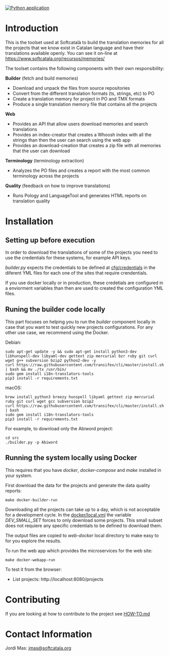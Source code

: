 [![Python application](https://github.com/Softcatala/translation-memory-tools/actions/workflows/run-tests.yml/badge.svg)](https://github.com/Softcatala/translation-memory-tools/actions/workflows/run-tests.yml)

# Introduction

This is the toolset used at Softcatalà to build the translation memories for all the projects that we know exist in Catalan language and have their translations available openly. You can see it on-line at <https://www.softcatala.org/recursos/memories/>

The toolset contains the following components with their own responsibility:

**Builder** (fetch and build memories)

- Download and unpack the files from source repositories
- Convert from the different translation formats (ts, strings, etc) to PO
- Create a translation memory for project in PO and TMX formats
- Produce a single translation memory file that contains all the projects

**Web**

- Provides an API that allow users download memories and search translations
- Provides an index-creator that creates a Whoosh index with all the strings than then the user can search using the web app
- Provides an download-creation that creates a zip file with all memories that the user can download

**Terminology** (terminology extraction)

- Analyzes the PO files and creates a report with the most common terminology across the projects

**Quality** (feedback on how to improve translations)

- Runs Pology and LanguageTool and generates HTML reports on translation quality

# Installation

## Setting up before execution

In order to download the translations of some of the projects you need to use the credentials for these systems, for example API keys.

*builder.py* expects the credentials to be defined at [cfg/credentials](./cfg/credentials) in the diferent YML files for each one of the sites that require crendentials.

If you use docker locally or in production, these credetials are configured in a enviorment variables than then are used to created the configuration YML files.

## Runing the builder code locally

This part focuses on helping you to run the *builder* component locally in case that you want to test quickly new projects configurations. For any other use case, we recommend using the Docker.

Debian:

```shell
sudo apt-get update -y && sudo apt-get install python3-dev libhunspell-dev libyaml-dev gettext zip mercurial bzr ruby git curl wget g++ subversion bzip2 python2-dev -y
curl https://raw.githubusercontent.com/transifex/cli/master/install.sh | bash && mv ./tx /usr/bin/
sudo gem install i18n-translators-tools
pip3 install -r requirements.txt
```

macOS:

```shell
brew install python3 breezy hunspell libyaml gettext zip mercurial ruby git curl wget gcc subversion bzip2
curl https://raw.githubusercontent.com/transifex/cli/master/install.sh | bash
sudo gem install i18n-translators-tools
pip3 install -r requirements.txt
```

For example, to download only the Abiword project:

```shell
cd src
./builder.py -p Abiword
```

## Running the system locally using Docker

This requires that you have *docker*, *docker-compose* and *make* installed in your system.

First download the data for the projects and generate the data quality reports:

```shell
make docker-builder-run
```

Downloading all the projects can take up to a day, which is not acceptable for a development cycle. In the [docker/local.yml](./docker/local.yml) the variable *DEV_SMALL_SET* forces to only download some projects. This small subset does not requiere any specific credentials to be defined to download them.

The output files are copied to *web-docker* local directory to make easy to for you explore the results.

To run the web app which provides the microservices for the web site:

```shell
make docker-webapp-run
```

To test it from the browser:
* List projects: http://localhost:8080/projects


# Contributing

If you are looking at how to contribute to the project see [HOW-TO.md](HOW-TO.md)

# Contact Information

Jordi Mas: <jmas@softcatala.org>

